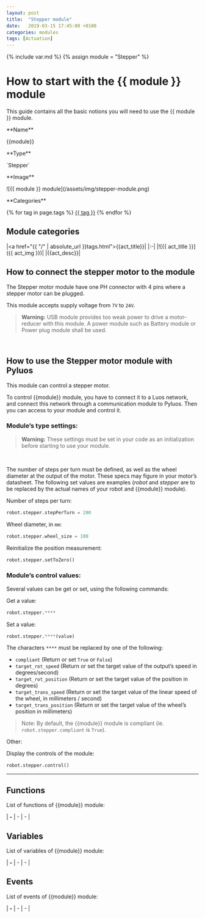 ```yaml
---
layout: post
title:  "Stepper module"
date:   2019-03-15 17:45:00 +0100
categories: modules
tags: [Actuation]
---
```

{% include var.md %}
{% assign module = "Stepper" %}

# How to start with the {{ module }} module

This guide contains all the basic notions you will need to use the {{ module }} module.

<div class="sheet" markdown="1">

<p class="sheet-title" markdown="1">**Name**</p>

<p class="indent" markdown="1">{{module}}</p>

<p class="sheet-title" markdown="1">**Type**</p>

<p class="indent" markdown="1">`Stepper`</p>

<p class="sheet-title" markdown="1">**Image**</p>

<p class="indent" markdown="1">![{{ module }} module](/assets/img/stepper-module.png)</p>

<p class="sheet-title" markdown="1">**Categories**</p>

<p class="indent" markdown="1">
{% for tag in page.tags %}
  <a href="{{ "/" | absolute_url }}tags.html">{{ tag }}</a>
{% endfor %}
</p>
</div>



## Module categories

|<a href="{{ "/" | absolute_url }}tags.html">{{act_title}}</a>|
|:-|
|![{{ act_title }}]({{ act_img }})|
|{{act_desc}}|

## How to connect the stepper motor to the module
The Stepper motor module have one PH connector with 4 pins where a stepper motor can be plugged.

This module accepts supply voltage from `7V` to `24V`.

<blockquote class="warning"><strong>Warning:</strong> USB module provides too weak power to drive a motor-reducer with this module. A power module such as Battery module or Power plug module shall be used.</blockquote><br />


## How to use the Stepper motor module with Pyluos
This module can control a stepper motor.

To control {{module}} module, you have to connect it to a Luos network, and connect this network through a communication module to Pyluos. Then you can access to your module and control it.

### Module’s type settings:

<blockquote class="warning"><strong>Warning:</strong> These settings must be set in your code as an initialization before starting to use your module.</blockquote><br />

The number of steps per turn must be defined, as well as the wheel diameter at the output of the motor. These specs may figure in your motor’s datasheet. The following set values are examples (*robot* and *stepper* are to be replaced by the actual names of your robot and {{module}} module). 

Number of steps per turn:

```python
robot.stepper.stepPerTurn = 200
 ```
 
Wheel diameter, in `mm`:

```python
robot.stepper.wheel_size = 100
 ```
 
Reinitialize the position measurement:

```python
robot.stepper.setToZero()
 ```

### Module’s control values:

Several values can be get or set, using the following commands:

Get a value:

```python
robot.stepper.****
 ```
 
Set a value:

```python
robot.stepper.****(value)
 ```
 
The characters `****` must be replaced by one of the following:

* `compliant` (Return or set `True` or `False`)
* `target_rot_speed` (Return or set the target value of the output’s speed in degrees/second)
* `target_rot_position` (Return or set the target value of the position in degrees)
* `target_trans_speed` (Return or set the target value of the linear speed of the wheel, in millimeters / second)
* `target_trans_position` (Return or set the target value of the wheel’s position in millimeters)

> Note: By default, the {{module}} module is compliant (ie. `robot.stepper.compliant` is `True`).

Other:

Display the controls of the module:

```python
robot.stepper.control()
```
 

----

## Functions
List of functions of {{module}} module:

| **-** | - | - | 

## Variables
List of variables of {{module}} module:

| **-** | - | - | 

## Events
List of events of {{module}} module:

| **-** | - | - | 
